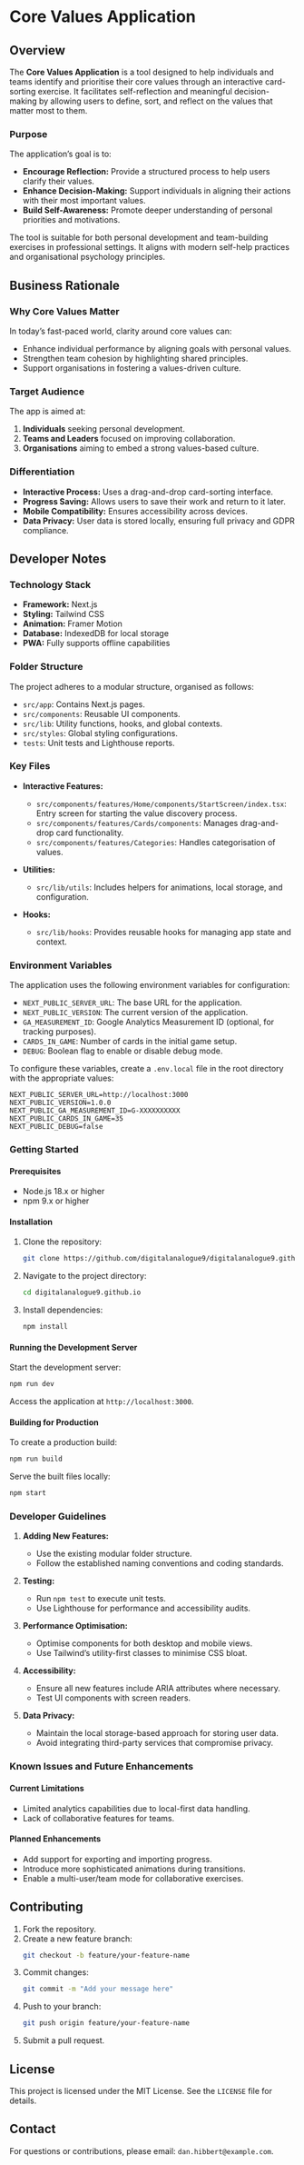 # Core Values Application

## Overview

The **Core Values Application** is a tool designed to help individuals and teams identify and prioritise their core
values through an interactive card-sorting exercise. It facilitates self-reflection and meaningful decision-making by
allowing users to define, sort, and reflect on the values that matter most to them.

### Purpose

The application’s goal is to:

- **Encourage Reflection:** Provide a structured process to help users clarify their values.
- **Enhance Decision-Making:** Support individuals in aligning their actions with their most important values.
- **Build Self-Awareness:** Promote deeper understanding of personal priorities and motivations.

The tool is suitable for both personal development and team-building exercises in professional settings. It aligns with
modern self-help practices and organisational psychology principles.

## Business Rationale

### Why Core Values Matter

In today’s fast-paced world, clarity around core values can:

- Enhance individual performance by aligning goals with personal values.
- Strengthen team cohesion by highlighting shared principles.
- Support organisations in fostering a values-driven culture.

### Target Audience

The app is aimed at:

1. **Individuals** seeking personal development.
2. **Teams and Leaders** focused on improving collaboration.
3. **Organisations** aiming to embed a strong values-based culture.

### Differentiation

- **Interactive Process:** Uses a drag-and-drop card-sorting interface.
- **Progress Saving:** Allows users to save their work and return to it later.
- **Mobile Compatibility:** Ensures accessibility across devices.
- **Data Privacy:** User data is stored locally, ensuring full privacy and GDPR compliance.

## Developer Notes

### Technology Stack

- **Framework:** Next.js
- **Styling:** Tailwind CSS
- **Animation:** Framer Motion
- **Database:** IndexedDB for local storage
- **PWA:** Fully supports offline capabilities

### Folder Structure

The project adheres to a modular structure, organised as follows:

- `src/app`: Contains Next.js pages.
- `src/components`: Reusable UI components.
- `src/lib`: Utility functions, hooks, and global contexts.
- `src/styles`: Global styling configurations.
- `tests`: Unit tests and Lighthouse reports.

### Key Files

- **Interactive Features:**

  - `src/components/features/Home/components/StartScreen/index.tsx`: Entry screen for starting the value discovery
    process.
  - `src/components/features/Cards/components`: Manages drag-and-drop card functionality.
  - `src/components/features/Categories`: Handles categorisation of values.

- **Utilities:**

  - `src/lib/utils`: Includes helpers for animations, local storage, and configuration.

- **Hooks:**
  - `src/lib/hooks`: Provides reusable hooks for managing app state and context.

### Environment Variables

The application uses the following environment variables for configuration:

- `NEXT_PUBLIC_SERVER_URL`: The base URL for the application.
- `NEXT_PUBLIC_VERSION`: The current version of the application.
- `GA_MEASUREMENT_ID`: Google Analytics Measurement ID (optional, for tracking purposes).
- `CARDS_IN_GAME`: Number of cards in the initial game setup.
- `DEBUG`: Boolean flag to enable or disable debug mode.

To configure these variables, create a `.env.local` file in the root directory with the appropriate values:

```env
NEXT_PUBLIC_SERVER_URL=http://localhost:3000
NEXT_PUBLIC_VERSION=1.0.0
NEXT_PUBLIC_GA_MEASUREMENT_ID=G-XXXXXXXXXX
NEXT_PUBLIC_CARDS_IN_GAME=35
NEXT_PUBLIC_DEBUG=false
```

### Getting Started

#### Prerequisites

- Node.js 18.x or higher
- npm 9.x or higher

#### Installation

1. Clone the repository:
   ```bash
   git clone https://github.com/digitalanalogue9/digitalanalogue9.github.io.git
   ```
2. Navigate to the project directory:
   ```bash
   cd digitalanalogue9.github.io
   ```
3. Install dependencies:
   ```bash
   npm install
   ```

#### Running the Development Server

Start the development server:

```bash
npm run dev
```

Access the application at `http://localhost:3000`.

#### Building for Production

To create a production build:

```bash
npm run build
```

Serve the built files locally:

```bash
npm start
```

### Developer Guidelines

1. **Adding New Features:**

   - Use the existing modular folder structure.
   - Follow the established naming conventions and coding standards.

2. **Testing:**

   - Run `npm test` to execute unit tests.
   - Use Lighthouse for performance and accessibility audits.

3. **Performance Optimisation:**

   - Optimise components for both desktop and mobile views.
   - Use Tailwind’s utility-first classes to minimise CSS bloat.

4. **Accessibility:**

   - Ensure all new features include ARIA attributes where necessary.
   - Test UI components with screen readers.

5. **Data Privacy:**
   - Maintain the local storage-based approach for storing user data.
   - Avoid integrating third-party services that compromise privacy.

### Known Issues and Future Enhancements

#### Current Limitations

- Limited analytics capabilities due to local-first data handling.
- Lack of collaborative features for teams.

#### Planned Enhancements

- Add support for exporting and importing progress.
- Introduce more sophisticated animations during transitions.
- Enable a multi-user/team mode for collaborative exercises.

## Contributing

1. Fork the repository.
2. Create a new feature branch:
   ```bash
   git checkout -b feature/your-feature-name
   ```
3. Commit changes:
   ```bash
   git commit -m "Add your message here"
   ```
4. Push to your branch:
   ```bash
   git push origin feature/your-feature-name
   ```
5. Submit a pull request.

## License

This project is licensed under the MIT License. See the `LICENSE` file for details.

## Contact

For questions or contributions, please email: `dan.hibbert@example.com`.
